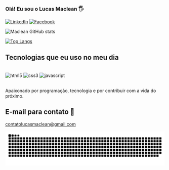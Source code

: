 ### Olá! Eu sou o Lucas Maclean 🖐️

[![LinkedIn](https://img.shields.io/badge/LinkedIn-0077B5?style=for-the-badge&logo=linkedin&logoColor=white)](https://www.linkedin.com/in/lucas-maclean-031205256/)
[![Facebook](https://img.shields.io/badge/Facebook-1877F2?style=for-the-badge&logo=facebook&logoColor=white)](https://www.facebook.com/lcsmcln/)

![Maclean GitHub stats](https://github-readme-stats.vercel.app/api?username=osmaclean&show_icons=true&theme=merko&locale=pt-br)

[![Top Langs](https://github-readme-stats.vercel.app/api/top-langs/?username=osmaclean&layout=compact)](https://github.com/osmaclean/github-readme-stats)

## Tecnologias que eu uso no meu dia

<div style="display: inline_block"></br>
    <img align="center" alt="html5" src="https://img.shields.io/badge/HTML5-E34F26?style=for-the-badge&logo=html5&logoColor=white" />
    <img align="center" alt="css3" src="https://img.shields.io/badge/CSS3-1572B6?style=for-the-badge&logo=css3&logoColor=white" />
    <img align="center" alt="javascript" src="https://img.shields.io/badge/JavaScript-F7DF1E?style=for-the-badge&logo=javascript&logoColor=black" />
</div></br>

Apaixonado por programação, tecnologia e por contribuir com a vida do próximo.

## E-mail para contato 📧

contatolucasmaclean@gmail.com

 ![Snake animation](https://github.com/osmaclean/osmaclean/blob/output/github-contribution-grid-snake.svg)
